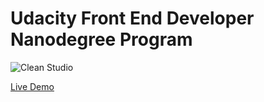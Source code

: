 
# Udacity Front End Developer Nanodegree Program

![Clean Studio](https://user-images.githubusercontent.com/47089511/109669175-290ae480-7b72-11eb-9510-8d6f72357851.png)

[Live Demo](https://storytell-blog.netlify.app/)
